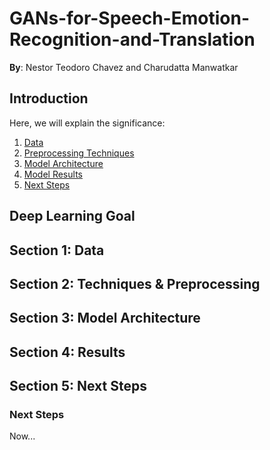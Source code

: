 # GANs-for-Speech-Emotion-Recognition-and-Translation

**By**: Nestor Teodoro Chavez and Charudatta Manwatkar


## Introduction

Here, we will explain the significance:<br>
1. [Data](#data)<br>
2. [Preprocessing Techniques](#techniques)<br>
3. [Model Architecture](#model)<br>
4. [Model Results](#results)<br>
5. [Next Steps](#next)<br>

## Deep Learning Goal 

## <a name="data">Section 1: Data</a> 

## <a name="techniques">Section 2: Techniques & Preprocessing</a> 

## <a name="model">Section 3: Model Architecture</a>

## <a name="results">Section 4: Results </a>

## <a name="next">Section 5: Next Steps</a>

### Next Steps 
Now... 
